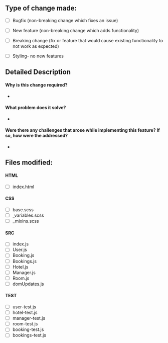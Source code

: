 ## Type of change made:
 - [ ] Bugfix (non-breaking change which fixes an issue)
 - [ ] New feature (non-breaking change which adds functionality)
 - [ ] Breaking change (fix or feature that would cause existing functionality to not work as expected)
 - [ ] Styling- no new features


## Detailed Description
#### Why is this change required?<br/>

-

#### What problem does it solve?<br/>

-

#### Were there any challenges that arose while implementing this feature? If so, how were the addressed?<br/>

-



## Files modified:
#### HTML
 - [ ] index.html
#### CSS
 - [ ] base.scss
 - [ ] _variables.scss
 - [ ] _mixins.scss
#### SRC
 - [ ] index.js
 - [ ] User.js
 - [ ] Booking.js
 - [ ] Bookings.js
 - [ ] Hotel.js
 - [ ] Manager.js
 - [ ] Room.js
 - [ ] domUpdates.js

#### TEST
 - [ ] user-test.js
 - [ ] hotel-test.js
 - [ ] manager-test.js
 - [ ] room-test.js
 - [ ] booking-test.js
 - [ ] bookings-test.js
